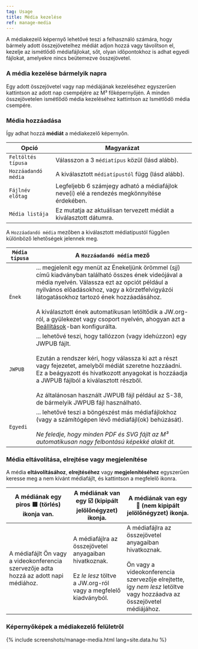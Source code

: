 ```yaml
---
tag: Usage
title: Média kezelése
ref: manage-media
---
```


A médiakezelő képernyő lehetővé teszi a felhasználó számára, hogy bármely adott összejövetelhez médiát adjon hozzá vagy távolítson el, kezelje az ismétlődő médiafájlokat, sőt, olyan időpontokhoz is adhat egyedi fájlokat, amelyekre nincs beütemezve összejövetel.

### A média kezelése bármelyik napra

Egy adott összejövetel vagy nap médiájának kezeléséhez egyszerűen kattintson az adott nap csempéjére az M³ főképernyőjén. A minden összejövetelen ismétlődő média kezeléséhez kattintson az Ismétlődő média csempére.

### Média hozzáadása

Így adhat hozzá **médiát** a médiakezelő képernyőn.

| Opció           | Magyarázat                                         |
| ---------------- | --------------------------------------------------- |
| `Feltöltés típusa` | Válasszon a 3 `médiatípus` közül (lásd alább). |
| `Hozzáadandó média`   | A kiválasztott `médiatípustól` függ (lásd alább).       |
| `Fájlnév előtag` | Legfeljebb 6 számjegy adható a médiafájlok neve(i) elé a rendezés megkönnyítése érdekében. |
| `Média listája` | Ez mutatja az aktuálisan tervezett médiát a kiválasztott dátumra. |

A `Hozzáadandó média` mezőben a kiválasztott médiatípustól függően különböző lehetőségek jelennek meg.

| `Média típusa` | A `Hozzáadandó média` mező |
| ------------ | ------------------------ |
| `Ének` | ... megjelenít egy menüt az Énekeljünk örömmel (_sjj_) című kiadványban található összes ének videójával a média nyelvén. Válassza ezt az opciót például a nyilvános előadásokhoz, vagy a körzetfelvigyázói látogatásokhoz tartozó ének hozzáadásához. <br><br> A kiválasztott ének automatikusan letöltődik a JW.org-ról, a gyülekezet vagy csoport nyelvén, ahogyan azt a [Beállítások]({{page.lang}}/#configuration)-ban konfigurálta. |
| `JWPUB` | ... lehetővé teszi, hogy tallózzon (vagy idehúzzon) egy JWPUB fájlt. <br><br> Ezután a rendszer kéri, hogy válassza ki azt a részt vagy fejezetet, amelyből médiát szeretne hozzáadni. Ez a beágyazott és hivatkozott anyagokat is hozzáadja a JWPUB fájlból a kiválasztott részből. <br><br> Az általánosan használt JWPUB fájl például az S-38, de bármelyik JWPUB fájl használható. |
| `Egyedi` | ... lehetővé teszi a böngészést más médiafájlokhoz (vagy a számítógépen lévő médiafájl(ok) behúzását). <br><br> *Ne feledje, hogy minden PDF és SVG fájlt az M³ automatikusan nagy felbontású képekké alakít át.* |

### Média eltávolítása, elrejtése vagy megjelenítése

A média **eltávolításához**, **elrejtéséhez** vagy **megjelenítéséhez** egyszerűen keresse meg a nem kívánt médiafájlt, és kattintson a megfelelő ikonra.

| A médiának egy piros 🟥 (törlés) ikonja van. | A médiának van egy ☑️ (kipipált jelölőnégyzet) ikonja. | A médiának van egy 🔲 (nem kipipált jelölőnégyzet) ikonja. |
| ---------------------- | --------------------------- | ------------------------------ |
| A médiafájlt Ön vagy a videokonferencia szervezője adta hozzá az adott napi médiához. | A médiafájlra az összejövetel anyagaiban hivatkoznak. <br><br> Ez *le lesz* töltve a JW.org-ról vagy a megfelelő kiadványból. | A médiafájlra az összejövetel anyagaiban hivatkoznak. <br><br> Ön vagy a videokonferencia szervezője elrejtette, így *nem lesz* letöltve vagy hozzáadva az összejövetel médiájához. |

### Képernyőképek a médiakezelő felületről

{% include screenshots/manage-media.html lang=site.data.hu %}
